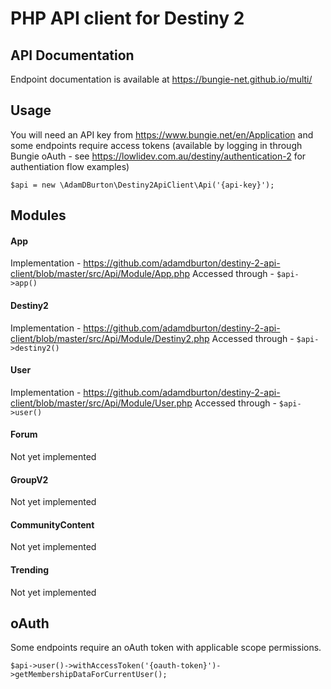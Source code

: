 # PHP API client for Destiny 2

## API Documentation

Endpoint documentation is available at https://bungie-net.github.io/multi/

## Usage

You will need an API key from https://www.bungie.net/en/Application and some endpoints require access tokens (available by logging in through Bungie oAuth - see https://lowlidev.com.au/destiny/authentication-2 for authentiation flow examples)

```
$api = new \AdamDBurton\Destiny2ApiClient\Api('{api-key}');
```

## Modules

#### App
Implementation - https://github.com/adamdburton/destiny-2-api-client/blob/master/src/Api/Module/App.php
Accessed through - `$api->app()`

#### Destiny2
Implementation - https://github.com/adamdburton/destiny-2-api-client/blob/master/src/Api/Module/Destiny2.php
Accessed through - `$api->destiny2()`

#### User
Implementation - https://github.com/adamdburton/destiny-2-api-client/blob/master/src/Api/Module/User.php
Accessed through - `$api->user()`

#### Forum
Not yet implemented

#### GroupV2
Not yet implemented

#### CommunityContent
Not yet implemented

#### Trending
Not yet implemented

## oAuth

Some endpoints require an oAuth token with applicable scope permissions.

`$api->user()->withAccessToken('{oauth-token}')->getMembershipDataForCurrentUser();`
